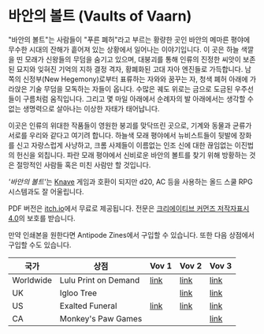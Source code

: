 # 바안의 볼트 (Vaults of Vaarn)

"바안의 볼트"는 사람들이 "푸른 폐허"라고 부르는 황량한 곳인 바안의 메마른 평야에 무수한 시대의 잔해가 흩어져 있는 상황에서 일어나는 이야기입니다. 이 곳은 하늘 색깔을 띤 모래가 신왕들의 무덤을 숨기고 있으며, 대붕괴를 통해 인류의 진정한 씨앗이 보존된 묘지와 잊혀진 기억의 지하 결정 격자, 황폐화된 고대 자아 엔진들로 가득합니다. 남쪽의 신정부(New Hegemony)로부터 표류하는 자와와 꿈꾸는 자, 청색 폐허 아래에 가라앉은 기술 무덤을 모독하는 자들이 옵니다. 수많은 궤도 위로는 금으로 도금된 우주선들이 구름처럼 움직입니다. 그리고 몇 마일 아래에서 순례자의 발 아래에서는 생각할 수 없는 생명력으로 살아나는 이상한 자태가 태어납니다.

이곳은 인류의 위대한 작품들이 영원한 붕괴를 맞닥뜨린 곳으로, 기계와 동물과 균류가 서로를 우리와 같다고 여기려 합니다. 하늘색 모래 평야에서 뉴비스트들이 뒷발에 장화를 신고 자랑스럽게 사냥하고, 크롬 사제들이 이름없는 인조 신에 대한 끊임없는 이진법의 헌신을 외칩니다. 파란 모래 평야에서 신비로운 바안의 볼트를 찾기 위해 방황하는 것은 절망적인 사람들 혹은 미친 사람만 할 
것입니다.

<i>'바안의 볼트'</i>는 [Knave](https://www.drivethrurpg.com/product/250888/Knave) 게임과 호환이 되지만 d20, AC 등을 사용하는 올드 스쿨 RPG 시스템과도 잘 어울립니다.

PDF 버전은 [itch.io](https://graculusdroog.itch.io)에서 무료로 제공됩니다.
전문은 [크리에이티브 커먼즈 저작자표시 4.0](https://creativecommons.org/licenses/by/4.0/)의 보호를 받습니다.

만약 인쇄본을 원한다면 Antipode Zines에서 구입할 수 있습니다.
또한 다음 상점에서 구입할 수도 있습니다.


<table>
  <thead><th>국가</th><th>상점</th><th>Vov 1</th><th>Vov 2</th><th>Vov 3</th></thead>
  <tr><td>Worldwide</td><td>Lulu Print on Demand</td>
    <td><a href="https://www.lulu.com/en/us/shop/leo-hunt-and-leo-hunt/vaults-of-vaarn-1/paperback/product-vqwnjv.html?page=1&pageSize=4">link</a></td>
    <td><a href="https://www.lulu.com/en/us/shop/leo-hunt/vaults-of-vaarn-2/paperback/product-yk4wq7.html?page=1&pageSize=4">link</a></td>
    <td><a href="https://www.lulu.com/en/us/shop/leo-hunt/vaults-of-vaarn-3/paperback/product-eq87gz.html?page=1&pageSize=4">link</a></td>
  </tr>
  <tr><td >UK</td><td>Igloo Tree</td>
    <td></td>
    <td><a href="https://iglootree.com/vaults-of-vaarn-2-79-p.asp">link</a></td>
    <td><a href="https://iglootree.com/vaults-of-vaarn-3-510-p.asp">link</a></td>
  </tr>
  <tr><td>US</td><td>Exalted Funeral</td>
    <td><a href="https://www.exaltedfuneral.com/products/vaults-of-vaarn-1-pdf">link</a></td>
    <td><a href="https://www.exaltedfuneral.com/products/vaults-of-vaarn-2">link</a></td>
    <td><a href="https://www.exaltedfuneral.com/products/vaults-of-vaarn-3-pdf">link</a></td>
  </tr>
  <tr><td>CA</td><td>Monkey's Paw Games</td>
    <td></td>
    <td></td>
    <td><a href="https://monkeyspawgames.com/collections/new-arrivals/products/vaults-of-vaarn-3">link</a></td>
  </tr>
</table>
